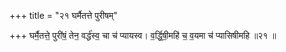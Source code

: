 +++
title = "२१ घर्मैतत्ते पुरीषम्"

+++
घर्मै॒तत्ते॒ पुरी॑षं॒ तेन॒ वर्द्ध॑स्व॒ चा च॑ प्यायस्व। व॒र्द्धि॒षी॒महि॑ च॒ व॒यमा च॑ प्यासिषीमहि ॥२१ ॥